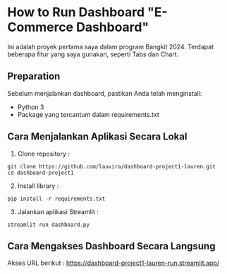 # How to Run Dashboard "E-Commerce Dashboard" 
Ini adalah proyek pertama saya dalam program Bangkit 2024.
Terdapat beberapa fitur yang saya gunakan, seperti Tabs dan Chart. 


## Preparation
Sebelum menjalankan dashboard, pastikan Anda telah menginstall:
- Python 3 
- Package yang tercantum dalam requirements.txt

## Cara Menjalankan Aplikasi Secara Lokal
1. Clone repository : 
```
git clone https://github.com/lauvira/dashboard-project1-lauren.git
cd dashboard-project1
```
2. Install library :
```
pip install -r requirements.txt
```
3. Jalankan aplikasi Streamlit :
```
streamlit run dashboard.py
```

## Cara Mengakses Dashboard Secara Langsung
Akses URL berikut : https://dashboard-project1-lauren-run.streamlit.app/ 
